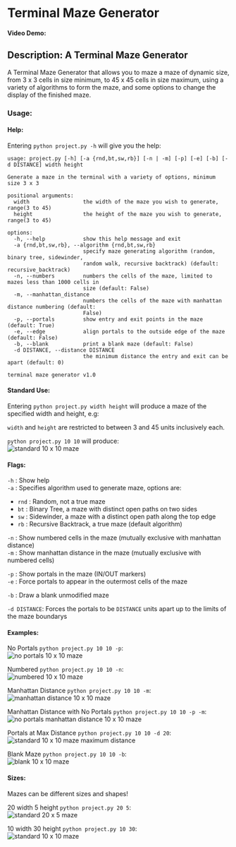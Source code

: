 # Terminal Maze Generator

#### Video Demo: <URL HERE>

## Description: A Terminal Maze Generator

A Terminal Maze Generator that allows you to maze a maze of dynamic size, from 3 x 3 cells in size minimum, to 45 x 45 cells in size maximum, using a variety of algorithms to form the maze, and some options to change the display of the finished maze.

### Usage:

#### Help:

Entering `python project.py -h` will give you the help:

```
usage: project.py [-h] [-a {rnd,bt,sw,rb}] [-n | -m] [-p] [-e] [-b] [-d DISTANCE] width height

Generate a maze in the terminal with a variety of options, minimum size 3 x 3

positional arguments:
  width                 the width of the maze you wish to generate, range(3 to 45)
  height                the height of the maze you wish to generate, range(3 to 45)

options:
  -h, --help            show this help message and exit
  -a {rnd,bt,sw,rb}, --algorithm {rnd,bt,sw,rb}
                        specify maze generating algorithm (random, binary tree, sidewinder,
                        random walk, recursive backtrack) (default: recursive_backtrack)
  -n, --numbers         numbers the cells of the maze, limited to mazes less than 1000 cells in
                        size (default: False)
  -m, --manhattan_distance
                        numbers the cells of the maze with manhattan distance numbering (default:
                        False)
  -p, --portals         show entry and exit points in the maze (default: True)
  -e, --edge            align portals to the outside edge of the maze (default: False)
  -b, --blank           print a blank maze (default: False)
  -d DISTANCE, --distance DISTANCE
                        the minimum distance the entry and exit can be apart (default: 0)

terminal maze generator v1.0
```

#### Standard Use:

Entering `python project.py width height` will produce a maze of the specified width and height, e.g:

`width` and `height` are restricted to between 3 and 45 units inclusively each.

`python project.py 10 10` will produce:\
![standard 10 x 10 maze](/images/1010.png)

#### Flags:

`-h` : Show help\
`-a` : Specifies algorithm used to generate maze, options are:

- `rnd` : Random, not a true maze
- `bt` : Binary Tree, a maze with distinct open paths on two sides
- `sw` : Sidewinder, a maze with a distinct open path along the top edge
- `rb` : Recursive Backtrack, a true maze (default algorithm)

`-n` : Show numbered cells in the maze (mutually exclusive with manhattan distance)\
`-m` : Show manhattan distance in the maze (mutually exclusive with numbered cells)

`-p` : Show portals in the maze (IN/OUT markers)\
`-e` : Force portals to appear in the outermost cells of the maze

`-b` : Draw a blank unmodified maze

`-d DISTANCE`: Forces the portals to be `DISTANCE` units apart up to the limits of the maze boundarys

#### Examples:

No Portals `python project.py 10 10 -p`:\
![no portals 10 x 10 maze](/images/1010noportal.png)

Numbered `python project.py 10 10 -n`:\
![numbered 10 x 10 maze](/images/1010numbered.png)

Manhattan Distance `python project.py 10 10 -m`:\
![manhattan distance 10 x 10 maze](/images/1010manhattan.png)

Manhattan Distance with No Portals `python project.py 10 10 -p -m`:\
![no portals manhattan distance 10 x 10 maze](/images/1010noportalmanhattan.png)

Portals at Max Distance `python project.py 10 10 -d 20`:\
![standard 10 x 10 maze maximum distance](/images/1010distancemax.png)

Blank Maze `python project.py 10 10 -b`:\
![blank 10 x 10 maze](/images/1010blank.png)

#### Sizes:

Mazes can be different sizes and shapes!

20 width 5 height `python project.py 20 5`:\
![standard 20 x 5 maze](/images/205.png)

10 width 30 height `python project.py 10 30`:\
![standard 10 x 10 maze](/images/1030.png)
